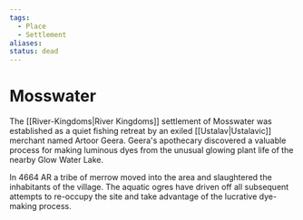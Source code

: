 ```yaml
---
tags:
  - Place
  - Settlement
aliases: 
status: dead
---
```

# Mosswater
The [[River-Kingdoms|River Kingdoms]] settlement of Mosswater was established as a quiet fishing retreat by an exiled [[Ustalav|Ustalavic]] merchant named Artoor Geera. Geera's apothecary discovered a valuable process for making luminous dyes from the unusual glowing plant life of the nearby Glow Water Lake.

In 4664 AR a tribe of merrow moved into the area and slaughtered the inhabitants of the village. The aquatic ogres have driven off all subsequent attempts to re-occupy the site and take advantage of the lucrative dye-making process.